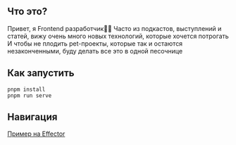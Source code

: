 ## Что это?

Привет, я Frontend разработчик👨‍💻
Часто из подкастов, выступлений и статей, вижу очень много новых технологий, которые хочется потрогать
И чтобы не плодить pet-проекты, которые так и остаются незаконченными, буду делать все это в одной песочнице

## Как запустить

```
pnpm install
pnpm run serve
```

## Навигация

[Пример на Effector](https://github.com/cloika25/sandbox/tree/main/src/Effector)

